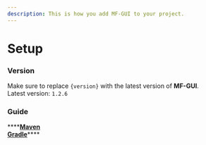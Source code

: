 ```yaml
---
description: This is how you add MF-GUI to your project.
---
```


# Setup

### Version

Make sure to replace `{version}` with the latest version of **MF-GUI**.  
Latest version: `1.2.6`

### Guide

\*\*\*\*[**Maven**](maven.md)  
[**Gradle**](gradle.md)\*\*\*\*

